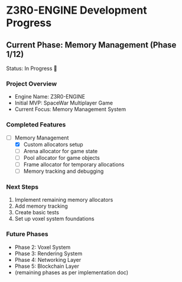 # Z3R0-ENGINE Development Progress

## Current Phase: Memory Management (Phase 1/12)
Status: In Progress 🚧

### Project Overview
- Engine Name: Z3R0-ENGINE
- Initial MVP: SpaceWar Multiplayer Game
- Current Focus: Memory Management System

### Completed Features
- [ ] Memory Management
  - [x] Custom allocators setup
  - [ ] Arena allocator for game state
  - [ ] Pool allocator for game objects
  - [ ] Frame allocator for temporary allocations
  - [ ] Memory tracking and debugging

### Next Steps
1. Implement remaining memory allocators
2. Add memory tracking
3. Create basic tests
4. Set up voxel system foundations

### Future Phases
- Phase 2: Voxel System
- Phase 3: Rendering System
- Phase 4: Networking Layer
- Phase 5: Blockchain Layer
- (remaining phases as per implementation doc)

